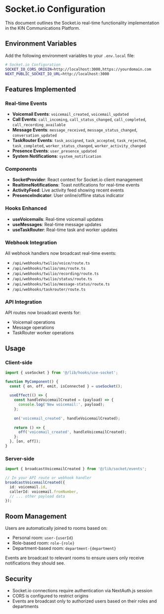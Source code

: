 # Socket.io Configuration

This document outlines the Socket.io real-time functionality implementation in the KIN Communications Platform.

## Environment Variables

Add the following environment variables to your `.env.local` file:

```bash
# Socket.io Configuration
SOCKET_IO_CORS_ORIGIN=http://localhost:3000,https://yourdomain.com
NEXT_PUBLIC_SOCKET_IO_URL=http://localhost:3000
```

## Features Implemented

### Real-time Events
- **Voicemail Events**: `voicemail_created`, `voicemail_updated`
- **Call Events**: `call_incoming`, `call_status_changed`, `call_completed`, `call_recording_available`
- **Message Events**: `message_received`, `message_status_changed`, `conversation_updated`
- **TaskRouter Events**: `task_assigned`, `task_accepted`, `task_rejected`, `task_completed`, `worker_status_changed`, `worker_activity_changed`
- **Presence Events**: `user_presence_updated`
- **System Notifications**: `system_notification`

### Components
- **SocketProvider**: React context for Socket.io client management
- **RealtimeNotifications**: Toast notifications for real-time events
- **ActivityFeed**: Live activity feed showing recent events
- **PresenceIndicator**: User online/offline status indicator

### Hooks Enhanced
- **useVoicemails**: Real-time voicemail updates
- **useMessages**: Real-time message updates
- **useTaskRouter**: Real-time task and worker updates

### Webhook Integration
All webhook handlers now broadcast real-time events:
- `/api/webhooks/twilio/voice/route.ts`
- `/api/webhooks/twilio/sms/route.ts`
- `/api/webhooks/twilio/recording/route.ts`
- `/api/webhooks/twilio/status/route.ts`
- `/api/webhooks/twilio/message-status/route.ts`
- `/api/webhooks/taskrouter/route.ts`

### API Integration
API routes now broadcast events for:
- Voicemail operations
- Message operations
- TaskRouter worker operations

## Usage

### Client-side
```typescript
import { useSocket } from '@/lib/hooks/use-socket';

function MyComponent() {
  const { on, off, emit, isConnected } = useSocket();
  
  useEffect(() => {
    const handleVoicemailCreated = (payload) => {
      console.log('New voicemail:', payload);
    };
    
    on('voicemail_created', handleVoicemailCreated);
    
    return () => {
      off('voicemail_created', handleVoicemailCreated);
    };
  }, [on, off]);
}
```

### Server-side
```typescript
import { broadcastVoicemailCreated } from '@/lib/socket/events';

// In your API route or webhook handler
broadcastVoicemailCreated({
  id: voicemail.id,
  callerId: voicemail.fromNumber,
  // ... other payload data
});
```

## Room Management

Users are automatically joined to rooms based on:
- Personal room: `user-{userId}`
- Role-based room: `role-{role}`
- Department-based room: `department-{department}`

Events are broadcast to relevant rooms to ensure users only receive notifications they should see.

## Security

- Socket.io connections require authentication via NextAuth.js session
- CORS is configured to restrict origins
- Events are broadcast only to authorized users based on their roles and departments
